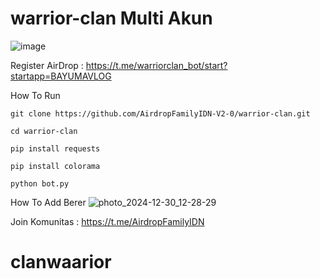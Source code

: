 # warrior-clan Multi Akun 
![image](https://github.com/user-attachments/assets/cba5d172-42db-4001-9498-8eca359f577d)


Register AirDrop : https://t.me/warriorclan_bot/start?startapp=BAYUMAVLOG

How To Run 
```
git clone https://github.com/AirdropFamilyIDN-V2-0/warrior-clan.git
```
```
cd warrior-clan
```
```
pip install requests
```
```
pip install colorama
```
```
python bot.py
```

How To Add Berer 
![photo_2024-12-30_12-28-29](https://github.com/user-attachments/assets/5fb7c7a4-f143-4cfc-8167-36d6cfc23cc6)


Join Komunitas : https://t.me/AirdropFamilyIDN
# clanwaarior
